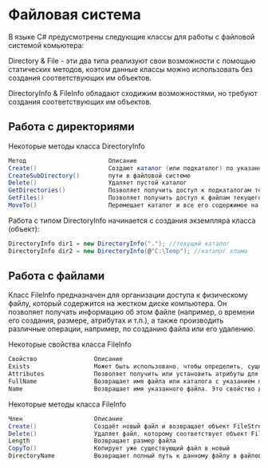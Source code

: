 # Файловая система

В языке C# предусмотрены следующие классы для работы с файловой системой комьютера:

Directory & File - эти два типа реализуют свои возможности с помощью статических методов, коэтом данные классы можно использовать без создания соответствующих им объектов.

DirectoryInfo & FileInfo обладают сходижим возможностями, но требуют создания соответствующих им объектов.

## Работа с директориями

Некоторые методы класса DirectoryInfo
```csharp
Метод                       Описание
Create()                    Создают каталог (или подкаталог) по указанному
CreateSubDirectory()        пути в файловой системе
Delete()                    Удаляет пустой каталог
GetDirectories()            Позволяет получить доступ к подкаталогам текущего каталога (в виде массива объектов DirectoryInfo)
GetFiles()                  Позволяет получить доступ к файлам текущего каталога (в виде массива объектов FileInfo)
MoveTo()                    Перемещает каталог и все его содержимое на новый адрес в файловой системе
```

Работа с типом DirectoryInfo начинается с создания экземпляра класса (объект):
```csharp
DirectoryInfo dir1 = new DirectoryInfo("."); //текущий каталог
DirectoryInfo dir2 = new DirectoryInfo(@"C:\Temp"); //каталог хлама
```

## Работа с файлами

Класс Filelnfo предназначен для организации доступа к физическому файлу, который содержится на жестком диске компьютера. Он позволяет получать информацию об этом файле (например, о времени его создания, размере, атрибутах и т.п.), а также производить различные операции, например, по созданию файла или его удалению.

Некоторые свойства класса FileInfo
```csharp
Свойство                Описание
Exists                  Может быть использовано, чтобы определить, существует ли данный объект файловой системы
Attributes              Позволяет получить или установить атрибуты для данного объекта файловой системы. Для этого свойства используются значения и перечисления FileAttributes
FullName                Возвращает имя файла или каталога с указанием пути к нему в файловой системе
Name                    Возвращает имя указанного файла. Это свойство доступно только для чтения. Для каталогов возвращает имя последнего каталога в иерархии, если это возможно. Если нет, возвращает полностью определённое имя
```
Некоторые методы класса FileInfo
```csharp
Член                    Описание
Create()                Создаёт новый файл и возвращает объект FileStream для взаимодействия с этим файлом
Delete()                Удаляет файл, которому соответствует объект FileInfo
Length                  Возвращает размер файла
CopyTo()                Копирует уже существующий файл в новый 
DirectoryName           Возвращает полный путь к данному файлу в файловой системе




```


